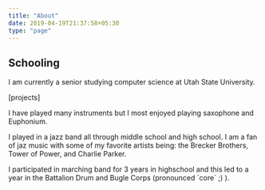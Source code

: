 ```yaml
---
title: "About"
date: 2019-04-19T21:37:58+05:30
type: "page"
---
```


## **Schooling**

I am currently a senior studying computer science at Utah State University.

\[projects\]

I have played many instruments but I most enjoyed playing saxophone and Euphonium.

I played in a jazz band all through middle school and high school. I am a fan of jaz music with some of my favorite artists being: the Brecker Brothers, Tower of Power, and Charlie Parker.

I participated in marching band for 3 years in highschool and this led to a year in the Battalion Drum and Bugle Corps (pronounced \`core\` ;) ).